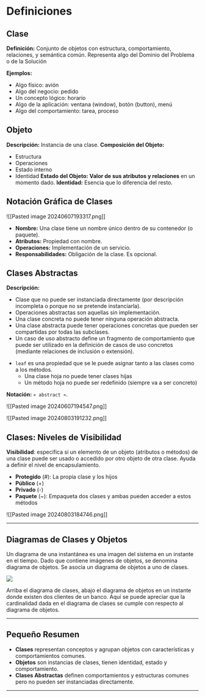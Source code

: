 # Definiciones

## Clase
 **Definición:** Conjunto de objetos con estructura, comportamiento, relaciones, y semántica común. Representa algo del Dominio del Problema o de la Solución

**Ejemplos:**
  - Algo físico: avión
  - Algo del negocio: pedido
  - Un concepto lógico: horario
  - Algo de la aplicación: ventana (window), botón (button), menú
  - Algo del comportamiento: tarea, proceso
## Objeto
**Descripción:** Instancia de una clase.
**Composición del Objeto:** 
  - Estructura
  - Operaciones
  - Estado interno
  - Identidad
**Estado del Objeto:** **Valor de sus atributos y relaciones** en un momento dado.
**Identidad:** Esencia que lo diferencia del resto.

## Notación Gráfica de Clases

![[Pasted image 20240607193317.png]]
- **Nombre:** Una clase tiene un nombre único dentro de su contenedor (o paquete).
- **Atributos:** Propiedad con nombre.
- **Operaciones:** Implementación de un servicio.
- **Responsabilidades:** Obligación de la clase. Es opcional.

## Clases Abstractas
**Descripción:** 
  - Clase que no puede ser instanciada directamente (por descripción incompleta o porque no se pretende instanciarla).
  - Operaciones abstractas son aquellas sin implementación.
  - Una clase concreta no puede tener ninguna operación abstracta.
  - Una clase abstracta puede tener operaciones concretas que pueden ser compartidas por todas las subclases.
  - Un caso de uso abstracto define un fragmento de comportamiento que puede ser utilizado en la definición de casos de uso concretos (mediante relaciones de inclusión o extensión).
+ `leaf`  es una propiedad que se le puede asignar tanto a las clases como a los métodos. 
	+ Una clase hoja no puede tener clases hijas
	+ Un método hoja no puede ser redefinido (siempre va a ser concreto)

**Notación:** `« abstract »`.

![[Pasted image 20240607194547.png]]

![[Pasted image 20240803191232.png]]

## Clases: Niveles de Visibilidad

**Visibilidad**: especifica si un elemento de un objeto (atributos o métodos) de una clase puede ser usado o accedido por otro objeto de otra clase. Ayuda a definir el nivel de encapsulamiento.

- **Protegido** (#): La propia clase y los hijos
- **Público** (+)
- **Privado** (-)
- **Paquete** (~): Empaqueta dos clases y ambas pueden acceder a estos métodos

![[Pasted image 20240803184746.png]]

---

## Diagramas de Clases y Objetos

Un diagrama de una instantánea es una imagen del sistema en un instante en el tiempo. Dado que contiene imágenes de objetos, se denomina diagrama de objetos. Se asocia un diagrama de objetos a uno de clases.

![](https://lh7-us.googleusercontent.com/docsz/AD_4nXd-X1Z33uQsPG7zst4oXdbHk8IRarkBUWqMHbLa5OPZ-u_wg0IQjwTEF2ZLV0kFlwdX7CpccBRTV8ntym9Jm1ZB7XQijmrEdlxbQUFYjm2QpxBf8AYfVBkB2GLVbySluZIM_6p0TvZjQ7I-sv2UylTg0rnY?key=VReuh94fGGpJZLGsXsGdUQ)

Arriba el diagrama de clases, abajo el diagrama de objetos en un instante donde existen dos clientes de un banco. Aquí se puede apreciar que la cardinalidad dada en el diagrama de clases se cumple con respecto al diagrama de objetos.



---

## Pequeño Resumen
- **Clases** representan conceptos y agrupan objetos con características y comportamientos comunes.
- **Objetos** son instancias de clases, tienen identidad, estado y comportamiento.
- **Clases Abstractas** definen comportamientos y estructuras comunes pero no pueden ser instanciadas directamente.

---
